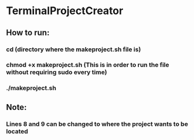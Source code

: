 # TerminalProjectCreator

## How to run:
### cd (directory where the **makeproject.sh** file is)
### chmod +x makeproject.sh (This is in order to run the file without requiring sudo every time)
### ./makeproject.sh


## Note:
### Lines 8 and 9 can be changed to where the project wants to be located
